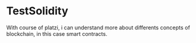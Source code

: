 # TestSolidity
With course of platzi, i can understand more about differents concepts of blockchain, in this case smart contracts.
